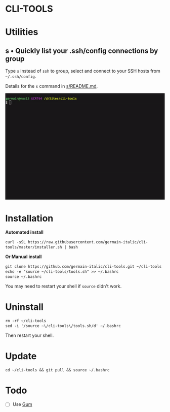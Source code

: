 # CLI-TOOLS

# Utilities

## s • Quickly list your .ssh/config connections by group

Type `s` instead of `ssh` to group, select and connect to your SSH hosts from `~/.ssh/config`.

Details for the `s` command in [s/README.md](s/README.md).

![demo](s/img/demo.gif)


# Installation

**Automated install**

```
curl -sSL https://raw.githubusercontent.com/germain-italic/cli-tools/master/installer.sh | bash
```

**Or Manual install**

```
git clone https://github.com/germain-italic/cli-tools.git ~/cli-tools
echo -e "source ~/cli-tools/tools.sh" >> ~/.bashrc
source ~/.bashrc
```

You may need to restart your shell if `source` didn't work.

# Uninstall

```
rm -rf ~/cli-tools
sed -i '/source ~\/cli-tools\/tools.sh/d' ~/.bashrc
```

Then restart your shell.

# Update

```
cd ~/cli-tools && git pull && source ~/.bashrc
```

# Todo

- [ ] Use [Gum](https://github.com/charmbracelet/gum)